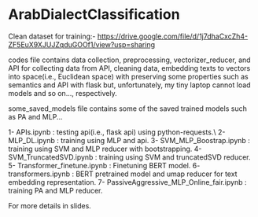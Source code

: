 # ArabDialectClassification

Clean dataset for training:-
https://drive.google.com/file/d/1j7dhaCxcZh4-ZF5EuX9XJUJZqduGOOf1/view?usp=sharing

codes file contains data collection, preprocessing, vectorizer_reducer, and API for collecting data from API, cleaning data, embedding texts to vectors into space(i.e., Euclidean space) with preserving some properties such as semantics and API with flask but, unfortunately, my tiny laptop cannot load models and so on..., respectively.

some_saved_models file contains some of the saved trained models such as PA and MLP...

1- APIs.ipynb : testing api(i.e., flask api) using python-requests.\\
2- MLP_DL.ipynb : training using MLP and api.
3- SVM_MLP_Boostrap.ipynb : training using SVM and MLP reducer with bootstrapping.
4- SVM_TruncatedSVD.ipynb : training using SVM and truncatedSVD reducer.
5- Transformer_finetune.ipynb : Finetuning BERT model.
6- transformers.ipynb : BERT pretrained model and umap reducer for text embedding representation.
7- PassiveAggressive_MLP_Online_fair.ipynb : training PA and MLP reducer.

For more details in slides.




